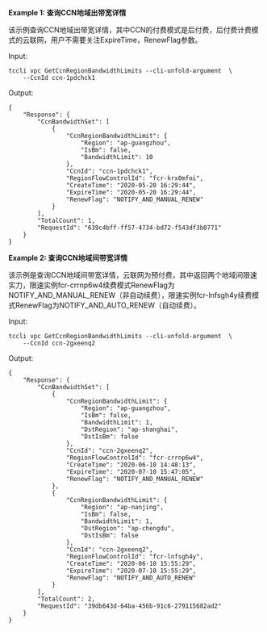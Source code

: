 **Example 1: 查询CCN地域出带宽详情**

该示例查询CCN地域出带宽详情，其中CCN的付费模式是后付费，后付费计费模式的云联网，用户不需要关注ExpireTime，RenewFlag参数。

Input: 

```
tccli vpc GetCcnRegionBandwidthLimits --cli-unfold-argument  \
    --CcnId ccn-1pdchck1
```

Output: 
```
{
    "Response": {
        "CcnBandwidthSet": [
            {
                "CcnRegionBandwidthLimit": {
                    "Region": "ap-guangzhou",
                    "IsBm": false,
                    "BandwidthLimit": 10
                },
                "CcnId": "ccn-1pdchck1",
                "RegionFlowControlId": "fcr-krx0mfoi",
                "CreateTime": "2020-05-20 16:29:44",
                "ExpireTime": "2020-05-20 16:29:44",
                "RenewFlag": "NOTIFY_AND_MANUAL_RENEW"
            }
        ],
        "TotalCount": 1,
        "RequestId": "639c4bff-ff57-4734-bd72-f543df3b0771"
    }
}
```

**Example 2: 查询CCN地域间带宽详情**

该示例是查询CCN地域间带宽详情，云联网为预付费，其中返回两个地域间限速实力，限速实例fcr-crrnp6w4续费模式RenewFlag为NOTIFY_AND_MANUAL_RENEW（非自动续费），限速实例fcr-lnfsgh4y续费模式RenewFlag为NOTIFY_AND_AUTO_RENEW（自动续费）。

Input: 

```
tccli vpc GetCcnRegionBandwidthLimits --cli-unfold-argument  \
    --CcnId ccn-2gxeenq2
```

Output: 
```
{
    "Response": {
        "CcnBandwidthSet": [
            {
                "CcnRegionBandwidthLimit": {
                    "Region": "ap-guangzhou",
                    "IsBm": false,
                    "BandwidthLimit": 1,
                    "DstRegion": "ap-shanghai",
                    "DstIsBm": false
                },
                "CcnId": "ccn-2gxeenq2",
                "RegionFlowControlId": "fcr-crrnp6w4",
                "CreateTime": "2020-06-10 14:48:13",
                "ExpireTime": "2020-07-10 15:47:05",
                "RenewFlag": "NOTIFY_AND_MANUAL_RENEW"
            },
            {
                "CcnRegionBandwidthLimit": {
                    "Region": "ap-nanjing",
                    "IsBm": false,
                    "BandwidthLimit": 1,
                    "DstRegion": "ap-chengdu",
                    "DstIsBm": false
                },
                "CcnId": "ccn-2gxeenq2",
                "RegionFlowControlId": "fcr-lnfsgh4y",
                "CreateTime": "2020-06-10 15:55:29",
                "ExpireTime": "2020-07-10 15:55:29",
                "RenewFlag": "NOTIFY_AND_AUTO_RENEW"
            }
        ],
        "TotalCount": 2,
        "RequestId": "39db643d-64ba-456b-91c6-279115682ad2"
    }
}
```

